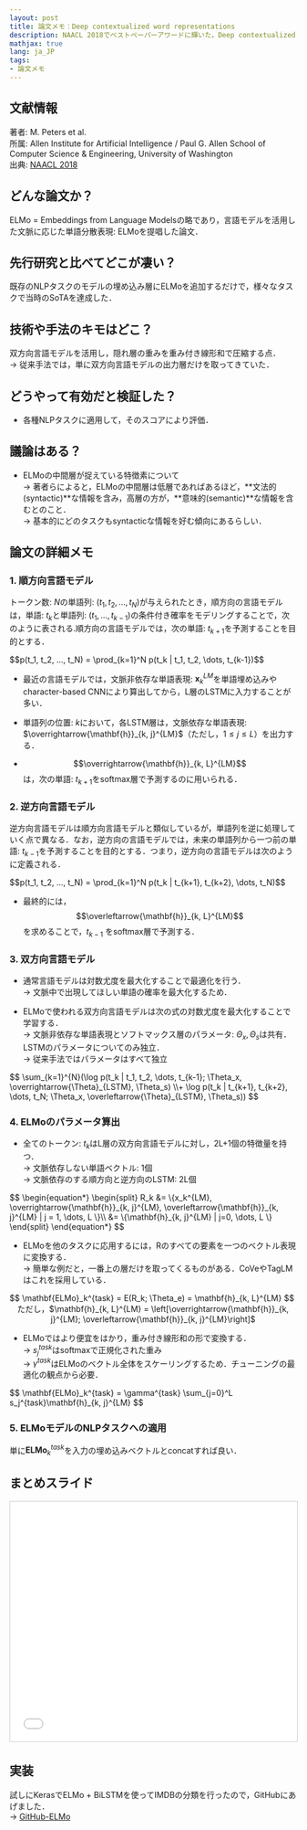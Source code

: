```yaml
---
layout: post
title: 論文メモ：Deep contextualized word representations
description: NAACL 2018でベストペーパーアワードに輝いた，Deep contextualized word representations（通称ELMo）の論文メモ書きを共有・紹介します．
mathjax: true
lang: ja_JP
tags:
- 論文メモ
---
```


## 文献情報  
著者: M. Peters et al.  
所属: Allen Institute for Artificial Intelligence / Paul G. Allen School of Computer Science & Engineering, University of Washington  
出典: [NAACL 2018](https://aclweb.org/anthology/papers/N/N18/N18-1202/)

## どんな論文か？
ELMo = Embeddings from Language Modelsの略であり，言語モデルを活用した文脈に応じた単語分散表現: ELMoを提唱した論文．

## 先行研究と比べてどこが凄い？
既存のNLPタスクのモデルの埋め込み層にELMoを追加するだけで，様々なタスクで当時のSoTAを達成した．

## 技術や手法のキモはどこ？
双方向言語モデルを活用し，隠れ層の重みを重み付き線形和で圧縮する点．  
→ 従来手法では，単に双方向言語モデルの出力層だけを取ってきていた．

## どうやって有効だと検証した？
* 各種NLPタスクに適用して，そのスコアにより評価．

## 議論はある？
* ELMoの中間層が捉えている特徴素について  
→ 著者らによると，ELMoの中間層は低層であればあるほど，**文法的(syntactic)**な情報を含み，高層の方が，**意味的(semantic)**な情報を含むとのこと．  
→ 基本的にどのタスクもsyntacticな情報を好む傾向にあるらしい．

## 論文の詳細メモ
### 1. 順方向言語モデル
トークン数: $N$の単語列: $(t_1, t_2, \dots, t_N)$が与えられたとき，順方向の言語モデルは，単語: $t_k$と単語列: $(t_1, \dots, t_{k-1})$の条件付き確率をモデリングすることで，次のように表される.順方向の言語モデルでは，次の単語: $t_{k+1}$を予測することを目的とする．

<div class="mathjax-scroll">
$$p(t_1, t_2, ..., t_N) = \prod_{k=1}^N p(t_k | t_1, t_2, \dots, t_{k-1})$$
</div>

* 最近の言語モデルでは，文脈非依存な単語表現: $\mathbf{x}_k^{LM}$を単語埋め込みやcharacter-based CNNにより算出してから，L層のLSTMに入力することが多い．

* 単語列の位置: $k$において，各LSTM層は，文脈依存な単語表現: $\overrightarrow{\mathbf{h}}_{k, j}^{LM}$（ただし，$1 \leq j \leq L$）を出力する．

* $$\overrightarrow{\mathbf{h}}_{k, L}^{LM}$$は，次の単語: $t_{k+1}$をsoftmax層で予測するのに用いられる．

### 2. 逆方向言語モデル
逆方向言語モデルは順方向言語モデルと類似しているが，単語列を逆に処理していく点で異なる．なお，逆方向の言語モデルでは，未来の単語列から一つ前の単語: $t_{k-1}$を予測することを目的とする．つまり，逆方向の言語モデルは次のように定義される．

<div class="mathjax-scroll">
$$p(t_1, t_2, ..., t_N) = \prod_{k=1}^N p(t_k | t_{k+1}, t_{k+2}, \dots, t_N)$$
</div>

* 最終的には，$$\overleftarrow{\mathbf{h}}_{k, L}^{LM}$$ を求めることで，$t_{k-1}$ をsoftmax層で予測する．

### 3. 双方向言語モデル
* 通常言語モデルは対数尤度を最大化することで最適化を行う．  
→ 文脈中で出現してほしい単語の確率を最大化するため．

* ELMoで使われる双方向言語モデルは次の式の対数尤度を最大化することで学習する．  
→ 文脈非依存な単語表現とソフトマックス層のパラメータ: $\Theta_{x}, \Theta_s$は共有．LSTMのパラメータについてのみ独立．  
→ 従来手法ではパラメータはすべて独立

<div class="mathjax-scroll">
$$
\sum_{k=1}^{N}(\log p(t_k | t_1, t_2, \dots, t_{k-1}; \Theta_x, \overrightarrow{\Theta}_{LSTM}, \Theta_s) \\+ \log p(t_k | t_{k+1}, t_{k+2}, \dots, t_N; \Theta_x, \overleftarrow{\Theta}_{LSTM}, \Theta_s))
$$
</div>

### 4. ELMoのパラメータ算出
* 全てのトークン: $t_k$はL層の双方向言語モデルに対し，2L+1個の特徴量を持つ．  
→ 文脈依存しない単語ベクトル: 1個  
→ 文脈依存のする順方向と逆方向のLSTM: 2L個

<div class="mathjax-scroll">
$$
\begin{equation*}
\begin{split}
R_k &= \{x_k^{LM}, \overrightarrow{\mathbf{h}}_{k, j}^{LM}, \overleftarrow{\mathbf{h}}_{k, j}^{LM} | j = 1, \dots, L \}\\
    &= \{\mathbf{h}_{k, j}^{LM} | j=0, \dots, L \}
\end{split}
\end{equation*}
$$
</div>

* ELMoを他のタスクに応用するには，Rのすべての要素を一つのベクトル表現に変換する．  
→ 簡単な例だと，一番上の層だけを取ってくるものがある．CoVeやTagLMはこれを採用している．

<div class="mathjax-scroll">
$$
\mathbf{ELMo}_k^{task} = E(R_k; \Theta_e) = \mathbf{h}_{k, L}^{LM}
$$
</div>

<div style="text-align: center">ただし，$\mathbf{h}_{k, L}^{LM} = \left[\overrightarrow{\mathbf{h}}_{k, j}^{LM}; \overleftarrow{\mathbf{h}}_{k, j}^{LM}\right]$</div>

* ELMoではより便宜をはかり，重み付き線形和の形で変換する．  
→ $s_j^{task}$はsoftmaxで正規化された重み  
→ $\gamma^{task}$はELMoのベクトル全体をスケーリングするため．チューニングの最適化の観点から必要．

<div class="mathjax-scroll">
$$
\mathbf{ELMo}_k^{task} = \gamma^{task} \sum_{j=0}^L s_j^{task}\mathbf{h}_{k, j}^{LM}
$$
</div>

### 5. ELMoモデルのNLPタスクへの適用
単に$\mathbf{ELMo}_k^{task}$を入力の埋め込みベクトルとconcatすれば良い．

## まとめスライド
<div style="text-align: center"><iframe src="//www.slideshare.net/slideshow/embed_code/key/hvw0gfJhsc8aWL" width="510" height="420" frameborder="0" marginwidth="0" marginheight="0" scrolling="no" style="border:1px solid #CCC; border-width:1px; margin-bottom:5px; max-width: 100%;" allowfullscreen> </iframe></div><div style="margin-bottom:5px"></div>

## 実装
試しにKerasでELMo + BiLSTMを使ってIMDBの分類を行ったので，GitHubにあげました．  
→ [GitHub-ELMo](https://github.com/gucci-j/elmo-imdb)

